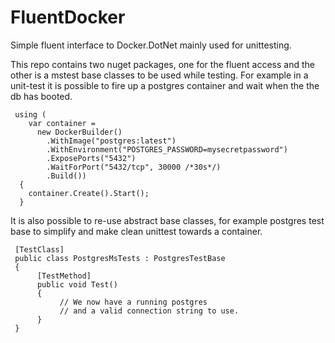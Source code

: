 # FluentDocker
Simple fluent interface to Docker.DotNet mainly used for unittesting.

This repo contains two nuget packages, one for the fluent access and the other is a mstest base classes to be used while testing. For example in a unit-test it is possible to fire up a postgres container and wait when the the db has booted.

     using (
        var container =
          new DockerBuilder()
            .WithImage("postgres:latest")
            .WithEnvironment("POSTGRES_PASSWORD=mysecretpassword")
            .ExposePorts("5432")
            .WaitForPort("5432/tcp", 30000 /*30s*/)
            .Build())
      {
        container.Create().Start();
      }

It is also possible to re-use abstract base classes, for example postgres test base to simplify and make clean unittest towards a container.

     [TestClass]
     public class PostgresMsTests : PostgresTestBase
     {
          [TestMethod]
          public void Test()
          {
               // We now have a running postgres
               // and a valid connection string to use.
          }
     }
  
